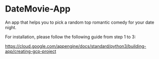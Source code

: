 # DateMovie-App
An app that helps you to pick a random top romantic comedy for your date night.

For installation, please follow the following guide from step 1 to 3:

https://cloud.google.com/appengine/docs/standard/python3/building-app/creating-gcp-project
